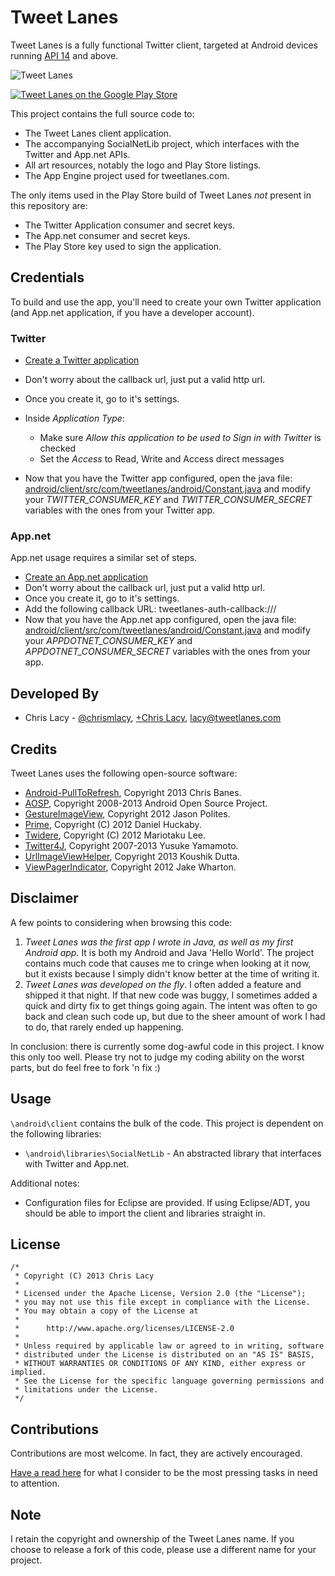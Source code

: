 # Tweet Lanes

Tweet Lanes is a fully functional Twitter client, targeted at Android devices running [API 14](http://developer.android.com/about/versions/android-4.0.html) and above. 

![Tweet Lanes](https://s3.amazonaws.com/tweetlanes/tweetlanes_github_promo_shot.png)

[![Tweet Lanes on the Google Play Store](https://developer.android.com/images/brand/en_app_rgb_wo_60.png)](https://play.google.com/store/apps/details?id=com.tweetlanes.android)


This project contains the full source code to:

* The Tweet Lanes client application.
* The accompanying SocialNetLib project, which interfaces with the Twitter and App.net APIs.
* All art resources, notably the logo and Play Store listings.
* The App Engine project used for tweetlanes.com.

The only items used in the Play Store build of Tweet Lanes _not_ present in this repository are:

* The Twitter Application consumer and secret keys.
* The App.net consumer and secret keys.
* The Play Store key used to sign the application.


## Credentials

To build and use the app, you'll need to create your own Twitter application (and App.net application, if you have a developer account).

### Twitter

* [Create a Twitter application](https://dev.twitter.com/apps)
* Don't worry about the callback url, just put a valid http url.
* Once you create it, go to it's settings.
* Inside *Application Type*:

	* Make sure _Allow this application to be used to Sign in with Twitter_ is checked
	* Set the _Access_ to Read, Write and Access direct messages

* Now that you have the Twitter app configured, open the java file: [android/client/src/com/tweetlanes/android/Constant.java](https://github.com/chrislacy/TweetLanes/blob/master/android/client/src/com/tweetlanes/android/Constant.java) and modify your _TWITTER_CONSUMER_KEY_ and _TWITTER_CONSUMER_SECRET_ variables with the ones from your Twitter app.

### App.net

App.net usage requires a similar set of steps.

* [Create an App.net application](https://account.app.net/developer/app/create/)
* Don't worry about the callback url, just put a valid http url.
* Once you create it, go to it's settings.
* Add the following callback URL: tweetlanes-auth-callback:///
* Now that you have the App.net app configured, open the java file: [android/client/src/com/tweetlanes/android/Constant.java](https://github.com/chrislacy/TweetLanes/blob/master/android/client/src/com/tweetlanes/android/Constant.java) and modify your _APPDOTNET_CONSUMER_KEY_ and _APPDOTNET_CONSUMER_SECRET_ variables with the ones from your app.


## Developed By
* Chris Lacy - [@chrismlacy](http://twitter.com/chrismlacy), [+Chris Lacy](https://plus.google.com/104649936579980037256/posts), <lacy@tweetlanes.com>

## Credits
Tweet Lanes uses the following open-source software:

* [Android-PullToRefresh](https://github.com/chrisbanes/Android-PullToRefresh), Copyright 2013 Chris Banes.
* [AOSP](http://source.android.com/), Copyright 2008-2013 Android Open Source Project.
* [GestureImageView](https://github.com/jasonpolites/gesture-imageview), Copyright 2012 Jason Polites.
* [Prime](https://github.com/DHuckaby/Prime), Copyright (C) 2012 Daniel Huckaby.
* [Twidere](https://github.com/mariotaku/twidere), Copyright (C) 2012 Mariotaku Lee.
* [Twitter4J](https://github.com/yusuke/twitter4j), Copyright 2007-2013 Yusuke Yamamoto.
* [UrlImageViewHelper](https://github.com/koush/UrlImageViewHelper), Copyright 2013 Koushik Dutta.
* [ViewPagerIndicator](https://github.com/JakeWharton/Android-ViewPagerIndicator), Copyright 2012 Jake Wharton.

## Disclaimer

A few points to considering when browsing this code:

1. *Tweet Lanes was the first app I wrote in Java, as well as my first Android app.* It is both my Android and Java 'Hello World'. The project contains much code that causes me to cringe when looking at it now, but it exists because I simply didn't know better at the time of writing it. 
2. *Tweet Lanes was developed on the fly*. I often added a feature and shipped it that night. If that new code was buggy, I sometimes added a quick and dirty fix to get things going again. The intent was often to go back and clean such code up, but due to the sheer amount of work I had to do, that rarely ended up happening.

In conclusion: there is currently some dog-awful code in this project. I know this only too well. Please try not to judge my coding ability on the worst parts, but do feel free to fork 'n fix :)


## Usage

`\android\client` contains the bulk of the code. This project is dependent on the following libraries:

* `\android\libraries\SocialNetLib` - An abstracted library that interfaces with Twitter and App.net.

Additional notes: 

* Configuration files for Eclipse are provided. If using Eclipse/ADT, you should be able to import the client and libraries straight in. 

## License

```
/*
 * Copyright (C) 2013 Chris Lacy
 *
 * Licensed under the Apache License, Version 2.0 (the "License");
 * you may not use this file except in compliance with the License.
 * You may obtain a copy of the License at
 *
 *      http://www.apache.org/licenses/LICENSE-2.0
 *
 * Unless required by applicable law or agreed to in writing, software
 * distributed under the License is distributed on an "AS IS" BASIS,
 * WITHOUT WARRANTIES OR CONDITIONS OF ANY KIND, either express or implied.
 * See the License for the specific language governing permissions and
 * limitations under the License.
 */
```


## Contributions

Contributions are most welcome. In fact, they are actively encouraged. 

[Have a read here](https://github.com/chrislacy/TweetLanes/wiki/What-needs-to-be-done) for what I consider to be the most pressing tasks in need to attention.


## Note

I retain the copyright and ownership of the Tweet Lanes name. If you choose to release a fork of this code, please use a different name for your project.
